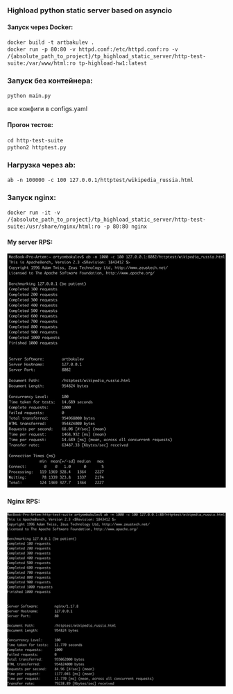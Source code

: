 ### Highload python static server based on asyncio

#### Запуск через Docker:

```
docker build -t artbakulev .
docker run -p 80:80 -v httpd.conf:/etc/httpd.conf:ro -v /{absolute_path_to_project}/tp_highload_static_server/http-test-suite:/var/www/html:ro tp-highload-hw1:latest
```

### Запуск без контейнера:

```
python main.py
```
все конфиги в configs.yaml

#### Прогон тестов:
```
cd http-test-suite
python2 httptest.py
```
 
 ### Нагрузка через ab:
 
 ```
 ab -n 100000 -c 100 127.0.0.1/httptest/wikipedia_russia.html
 ```
 
 ### Запуск nginx:
 
 ```
docker run -it -v /{absolute_path_to_project}/tp_highload_static_server/http-test-suite:/usr/share/nginx/html:ro -p 80:80 nginx
 ```
 
 #### My server RPS:
![](benchmarks/my_inside_docker.png)
 
 #### Nginx RPS:
 ![](benchmarks/nginx_inside_docker.png)

